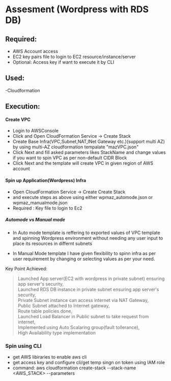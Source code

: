 # Assesment (Wordpress with RDS DB)


## Required:

  - AWS Account access
  - EC2 key pairs file to login to EC2 resource/instance/server
  - Optional: Access key if want to execute it by CLI

## Used: 
  -Cloudformation

## Execution:

#### Create VPC
  - Login to AWSConsole
  - Click and Open CloudFormation Service -> Create Stack 
  - Create Base Infra(VPC,Subnet,NAT,INet Gateway etc.)(support multi AZ) by using multi-AZ cloudformation tempalate "mazVPC.json"
  - Click Next and fill asked parameters likes StackName and change values if you want to spin VPC as per non-default CIDR Block
  - Click Next and the template will create VPC in given region of AWS account
  
#### Spin up Application(Wordpress) Infra
  - Open CloudFormation Service -> Create Create Stack 
  - and execute steps as above using either wpmaz_automode.json or wpmaz_manualmode.json
  - Required : Key file to login to Ec2
  
##### Automode vs Manual mode 
  - In Auto mode template is reffering to exported values of VPC template and spinning Wordpress environment without needing any user input to place its resources in differnt subnets
  
  - In Manual Mode template I have given flexibility to spinn infra as per user requirement by changing or selecting values as per your need.
  
  

Key Point Achieved:

> Launched App server(EC2 with wordpress in private subnet) ensuring app server's security,  
> Launched RDS DB instance in private subnet ensuring app server's security,  
> Private Subnet instance can access internet via NAT Gateway,  
> Public Subnet attached to Internet gateway,  
> Route table policies done,  
> Launched Load Balancer in Public subnet to take request from internet,  
> Implemented using Auto Scalaring group(fault tollerance),  
> High Availability type implementation


### Spin using CLI

- get AWS libiraries to enable aws cli
- get access key and configure cli/get temp singn on token using IAM role
- command:
aws cloudformation create-stack --stack-name <AWS_STACK> --parameters <PARAMETERS IN KEY VALUE FORM> 
 


